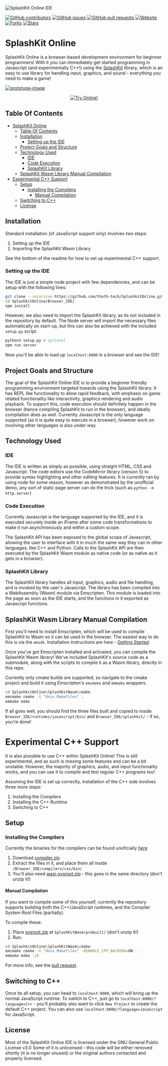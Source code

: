 <img src="SplashKitOnlineIDETitle.png" alt="SplashKit Online IDE"/>

[![GitHub contributors](https://img.shields.io/github/contributors/thoth-tech/SplashkitOnline?label=Contributors&color=F5A623)](https://github.com/thoth-tech/SplashkitOnline/graphs/contributors)
[![GitHub issues](https://img.shields.io/github/issues/thoth-tech/SplashkitOnline?label=Issues&color=F5A623)](https://github.com/thoth-tech/SplashkitOnline/issues)
[![GitHub pull requests](https://img.shields.io/github/issues-pr/thoth-tech/SplashkitOnline?label=Pull%20Requests&color=F5A623)](https://github.com/thoth-tech/SplashkitOnline/pulls)
[![Website](https://img.shields.io/website?down_color=red&down_message=Offline&label=Website&up_color=green&up_message=Online&url=https%3A%2F%2Fthoth-tech.github.io%2FSplashkitOnline%2F)](https://thoth-tech.github.io/SplashkitOnline/)
[![Forks](https://img.shields.io/github/forks/thoth-tech/SplashkitOnline?label=Forks&color=F5A623)](https://github.com/thoth-tech/SplashkitOnline/network/members)
[![Stars](https://img.shields.io/github/stars/thoth-tech/SplashkitOnline?label=Stars&color=F5A623)](https://github.com/thoth-tech/SplashkitOnline/stargazers)

# SplashKit Online

SplashKit Online is a browser-based development environment for beginner programmers!
With it you can immediately get started programming in Javascript (and experimentally C++!) using the [SplashKit](https://splashkit.io) library, which is an easy to use library for handling input, graphics, and sound - everything you need to make a game!

[![prototype-image](SplashKitOnlineIDEPrototypeImage.png)](https://thoth-tech.github.io/SplashkitOnline/)

<p align="center">
  <a href="https://thoth-tech.github.io/SplashkitOnline/">
    <img src="https://img.shields.io/badge/Try%20Online!-F5A623?style=for-the-badge" alt="Try Online!">
  </a>
</p>

## Table Of Contents

- [SplashKit Online](#splashkit-online)
  - [Table Of Contents](#table-of-contents)
  - [Installation](#installation)
    - [Setting up the IDE](#setting-up-the-ide)
  - [Project Goals and Structure](#project-goals-and-structure)
  - [Technology Used](#technology-used)
    - [IDE](#ide)
    - [Code Execution](#code-execution)
    - [SplashKit Library](#splashkit-library)
  - [SplashKit Wasm Library Manual Compilation](#splashkit-wasm-library-manual-compilation)
- [Experimental C++ Support](#experimental-c-support)
  - [Setup](#setup)
    - [Installing the Compilers](#installing-the-compilers)
      - [Manual Compilation](#manual-compilation)
  - [Switching to C++](#switching-to-c)
  - [License](#license)

## Installation

Standard installation (of JavaScript support only) involves two steps:

 1. Setting up the IDE
 2. Importing the SplashKit Wasm Library

See the bottom of the readme for how to set up experimental C++ support.

### Setting up the IDE
The IDE is just a simple node project with few dependencies, and can be setup with the following lines:
```bash
git clone --recursive https://github.com/thoth-tech/SplashkitOnline.git
cd SplashkitOnline/Browser_IDE/
npm install
```
However, we also need to import the SplashKit library, as its not included in the repository by default. The Node server will import the necessary files automatically on start-up, but this can also be achieved with the included `setup.py` script.
```bash
python3 setup.py # optional
npm run server
```
Now you'll be able to load up `localhost:8000` in a browser and see the IDE!

## Project Goals and Structure
The goal of the SplashKit Online IDE is to provide a beginner friendly programming environment targeted towards using the SplashKit library. It has REPL like functionality to allow rapid feedback, with emphasis on game related functionality like interactivity, graphics rendering and audio playback. To support this, code execution should definitely happen in the browser (hence compiling SplashKit to run in the browser), and ideally compilation does as well. Currently Javascript is the only language supported (as it is quite easy to execute in a browser), however work on involving other languages is also under way.

## Technology Used
### IDE
The IDE is written as simply as possible, using straight HTML, CSS and Javascript. The code editors use the CodeMirror library (version 5) to provide syntax highlighting and other editing features. It is currently ran by using node for some reason, however as demonstrated by the unofficial demo, any sort of static page server can do the trick (such as `python -m http.server`)

### Code Execution
Currently Javascript is the language supported by the IDE, and it is executed securely inside an iFrame after some code transformations to make it run asynchronously and within a custom scope.

The SplashKit API has been exposed to the global scope of Javascript, allowing the user to interface with it in much the same way they can in other languages, like C++ and Python. Calls to the SplashKit API are then executed by the SplashKit Wasm module as native code (or as native as it gets in a browser).

### SplashKit Library
The SplashKit library handles all input, graphics, audio and file handling, and is invoked by the user's Javascript. The library has been compiled into a WebAssembly (Wasm) module via Emscripten. This module is loaded into the page as soon as the IDE starts, and the functions in it exported as Javascript functions.

## SplashKit Wasm Library Manual Compilation
First you'll need to install Emscripten, which will be used to compile SplashKit to Wasm so it can be used in the browser. The easiest way to do this is via the `emsdk`. Installation instructions are here - [Getting Started](https://emscripten.org/docs/getting_started/downloads.html)

Once you've got Emscripten installed and activated, you can compile the SplashKit Wasm library! We've included SplashKit's source code as a submodule, along with the scripts to compile it as a Wasm library, directly in this repo.

Currently only cmake builds are supported, so navigate to the cmake project and build it using Emscripten's `emcmake` and `emmake` wrappers.
```bash
cd SplashkitOnline\SplashKitWasm\cmake
emcmake cmake -G "Unix Makefiles" .
emmake make
```
If all goes well, you should find the three files built and copied to inside `Browser_IDE/runtimes/javascript/bin/` and `Browser_IDE/splashkit/` - if so, you're done!

# Experimental C++ Support
It is also possible to use C++ within SplashKit Online! This is still experimental, and as such is missing some features and can be a bit unstable. However, the majority of graphics, audio, and input functionality works, and you can use it to compile and test regular C++ programs too!

Assuming the IDE is set up correctly, installation of the C++ side involves three more steps:

 1. Installing the Compilers
 2. Installing the C++ Runtime
 3. Switching to C++

## Setup
### Installing the Compilers
Currently the binaries for the compilers can be found unoficially [here](https://github.com/WhyPenguins/SplashkitOnline/blob/cxx_language_backend_binaries/Browser_IDE/compilers/cxx/bin/)

1. Download [compiler.zip](https://github.com/WhyPenguins/SplashkitOnline/blob/cxx_language_backend_binaries/Browser_IDE/compilers/cxx/bin/compiler.zip)
2. Extract the files in it, and place them all inside `/Browser_IDE/compilers/cxx/bin/`
3. You'll also need [wasi-sysroot.zip](https://github.com/WhyPenguins/SplashkitOnline/blob/cxx_language_backend_binaries/Browser_IDE/compilers/cxx/bin/wasi-sysroot.zip) - this goes in the same directory (don't unzip it!)

####  Manual Compilation
If you want to compile some of this yourself, currently the repository supports building both the C++/JavaScript runtimes, and the Compiler System Root Files (partially).

To compile these:
1. Place [sysroot.zip](https://github.com/WhyPenguins/SplashkitOnline/tree/cxx_language_backend_binaries/SplashKitWasm/prebuilt/sysroot.zip) at `SplashKitWasm/prebuilt/` (don't unzip it!)
2. Run:
```bash
cd SplashkitOnline\SplashKitWasm\cmake
emcmake cmake -G "Unix Makefiles" -DENABLE_CPP_BACKEND=ON .
emmake make -j8
```

For more info, see the [pull request](https://github.com/thoth-tech/SplashkitOnline/pull/65).

## Switching to C++

Once its all setup, you can head to `localhost:8000`, which will bring up the normal JavaScript runtime. To switch to C++, just go to `localhost:8000/?language=C++` - you'll probably also want to click `New Project` to create the default C++ project. You can also use `localhost:8000/?language=JavaScript` for JavaScript.

## License

Most of the SplashKit Online IDE is licensed under the GNU General Public License v3.0
Some of it is unlicensed - this code will be either removed shortly (it is no longer unused) or the original authors contacted and properly licensed.
